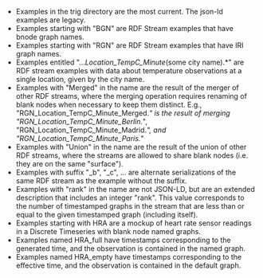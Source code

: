 * Examples in the trig directory are the most current. The json-ld examples are legacy.
* Examples starting with "BGN" are RDF Stream examples that have bnode graph names.
* Examples starting with "RGN" are RDF Stream examples that have IRI graph names.
* Examples entitled "..._Location_TempC_Minute_(some city name).*" are RDF stream examples with 
data about temperature observations at a single location, given by the city name.
* Examples with "Merged" in the name are the result of the merger of other RDF streams, where the 
merging operation requires renaming of blank nodes when necessary to keep them distinct. 
E.g., "RGN_Location_TempC_Minute_Merged.*" is the result of merging "RGN_Location_TempC_Minute_Berlin.*",  "RGN_Location_TempC_Minute_Madrid.*",
and  "RGN_Location_TempC_Minute_Paris.*"
* Examples with "Union" in the name are the result of the union of other RDF streams, where the streams are allowed
to share blank nodes (i.e. they are on the same "surface").
* Examples with suffix "_b", "_c", ... are alternate serializations of the same RDF stream as the example without the suffix.
* Examples with "rank" in the name are not JSON-LD, but are an extended description that includes an integer "rank". This value corresponds to the number of timestamped graphs in the stream that are less than or equal to the given timestamped graph (including itself).
* Examples starting with HRA are a mockup of heart rate sensor readings in a 
  Discrete Timeseries with blank node named graphs.
* Examples named HRA_full have timestamps corresponding to the generated time, and the observation is contained in the named graph.
* Examples named HRA_empty have timestamps corresponding to the effective time, and the observation is contained in the default graph.
